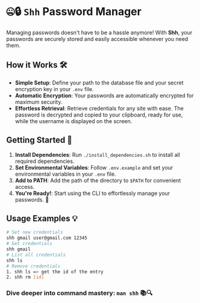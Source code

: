 # 🤐🔒 `Shh` Password Manager

Managing passwords doesn't have to be a hassle anymore! With **Shh**, your passwords are securely stored and easily accessible whenever you need them.

## How it Works 🛠️
* **Simple Setup**: Define your path to the database file and your secret encryption key in your `.env` file.
* **Automatic Encryption**: Your passwords are automatically encrypted for maximum security.
* **Effortless Retrieval**: Retrieve credentials for any site with ease. The password is decrypted and copied to your clipboard, ready for use, while the username is displayed on the screen.

## Getting Started 🚀
1. **Install Dependencies**: Run `./install_dependencies.sh` to install all required dependencies.
2. **Set Environmental Variables**: Follow `.env.example` and set your environmental variables in your `.env` file.
3. **Add to PATH**: Add the path of the directory to `$PATH` for convenient access.
4. **You're Ready!**: Start using the CLI to effortlessly manage your passwords. 💪

## Usage Examples 💡

```bash
# Set new credentials
shh gmail user@gmail.com 12345
# Get credentials
shh gmail
# List all credentials
shh ls
# Remove credentials
1. shh ls => get the id of the entry
2. shh rm [id]
```
### Dive deeper into command mastery: `man shh` 📚🔍
